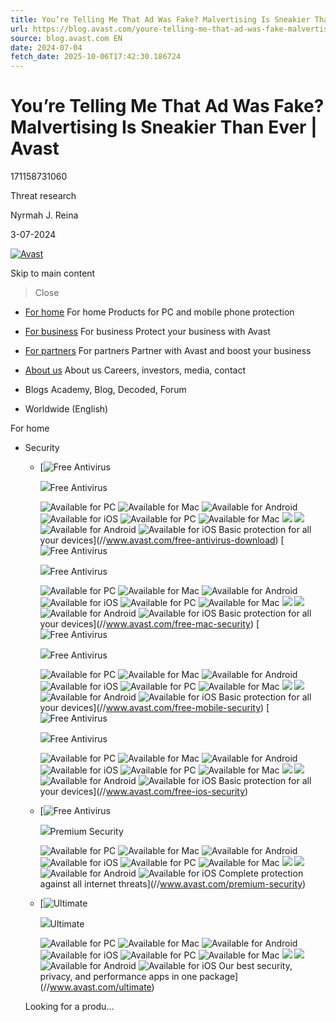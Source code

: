 ```yaml
---
title: You’re Telling Me That Ad Was Fake? Malvertising Is Sneakier Than Ever | Avast
url: https://blog.avast.com/youre-telling-me-that-ad-was-fake-malvertising-is-sneakier-than-ever-avast
source: blog.avast.com EN
date: 2024-07-04
fetch_date: 2025-10-06T17:42:30.186724
---
```


# You’re Telling Me That Ad Was Fake? Malvertising Is Sneakier Than Ever | Avast

171158731060

Threat research

Nyrmah J. Reina

3-07-2024

[![Avast](https://static3.avast.com/20001383/web/i/logo/avast-logo-default.svg)](//blog.avast.com "Home")

Skip to main content
>Close

* [For home](//www.avast.com/index)
  For home
  Products for PC and mobile phone protection
* [For business](//www.avast.com/business)
  For business
  Protect your business with Avast
* [For partners](//www.avast.com/partners)
  For partners
  Partner with Avast and boost your business

* [About us](//www.avast.com/about)
  About us
  Careers, investors, media, contact
* Blogs
  Academy, Blog, Decoded, Forum
* Worldwide (English)

For home

* Security

  + [![](https://static3.avast.com/20001383/web/i/v2/components/icons/product-icons/32x32/product-icon-free_white.svg "Free Antivirus")

    ![](https://static3.avast.com/20001383/web/i/navigation/logo/free-antivirus.svg)Free Antivirus

    ![Available for PC](https://static3.avast.com/20001383/web/i/navigation/os/win.svg)
    ![Available for Mac](https://static3.avast.com/20001383/web/i/navigation/os/mac.svg)
    ![Available for Android](https://static3.avast.com/20001383/web/i/navigation/os/android.svg)
    ![Available for iOS](https://static3.avast.com/20001383/web/i/navigation/os/ios.svg)
    ![Available for PC](https://static3.avast.com/20001383/web/i/navigation/os/win-smb.svg)
    ![Available for Mac](https://static3.avast.com/20001383/web/i/navigation/os/mac-smb.svg)
    ![](https://static3.avast.com/20001383/web/i/navigation/os/servers-smb.svg)
    ![](https://static3.avast.com/20001383/web/i/navigation/os/linux-smb.svg)
    ![Available for Android](https://static3.avast.com/20001383/web/i/navigation/os/android-smb.svg)
    ![Available for iOS](https://static3.avast.com/20001383/web/i/navigation/os/ios-smb.svg)
    Basic protection for all your devices](//www.avast.com/free-antivirus-download)
    [![](https://static3.avast.com/20001383/web/i/v2/components/icons/product-icons/32x32/product-icon-free_white.svg "Free Antivirus")

    ![](https://static3.avast.com/20001383/web/i/navigation/logo/free-antivirus.svg)Free Antivirus

    ![Available for PC](https://static3.avast.com/20001383/web/i/navigation/os/win.svg)
    ![Available for Mac](https://static3.avast.com/20001383/web/i/navigation/os/mac.svg)
    ![Available for Android](https://static3.avast.com/20001383/web/i/navigation/os/android.svg)
    ![Available for iOS](https://static3.avast.com/20001383/web/i/navigation/os/ios.svg)
    ![Available for PC](https://static3.avast.com/20001383/web/i/navigation/os/win-smb.svg)
    ![Available for Mac](https://static3.avast.com/20001383/web/i/navigation/os/mac-smb.svg)
    ![](https://static3.avast.com/20001383/web/i/navigation/os/servers-smb.svg)
    ![](https://static3.avast.com/20001383/web/i/navigation/os/linux-smb.svg)
    ![Available for Android](https://static3.avast.com/20001383/web/i/navigation/os/android-smb.svg)
    ![Available for iOS](https://static3.avast.com/20001383/web/i/navigation/os/ios-smb.svg)
    Basic protection for all your devices](//www.avast.com/free-mac-security)
    [![](https://static3.avast.com/20001383/web/i/v2/components/icons/product-icons/32x32/product-icon-free_white.svg "Free Antivirus")

    ![](https://static3.avast.com/20001383/web/i/navigation/logo/free-antivirus.svg)Free Antivirus

    ![Available for PC](https://static3.avast.com/20001383/web/i/navigation/os/win.svg)
    ![Available for Mac](https://static3.avast.com/20001383/web/i/navigation/os/mac.svg)
    ![Available for Android](https://static3.avast.com/20001383/web/i/navigation/os/android.svg)
    ![Available for iOS](https://static3.avast.com/20001383/web/i/navigation/os/ios.svg)
    ![Available for PC](https://static3.avast.com/20001383/web/i/navigation/os/win-smb.svg)
    ![Available for Mac](https://static3.avast.com/20001383/web/i/navigation/os/mac-smb.svg)
    ![](https://static3.avast.com/20001383/web/i/navigation/os/servers-smb.svg)
    ![](https://static3.avast.com/20001383/web/i/navigation/os/linux-smb.svg)
    ![Available for Android](https://static3.avast.com/20001383/web/i/navigation/os/android-smb.svg)
    ![Available for iOS](https://static3.avast.com/20001383/web/i/navigation/os/ios-smb.svg)
    Basic protection for all your devices](//www.avast.com/free-mobile-security)
    [![](https://static3.avast.com/20001383/web/i/v2/components/icons/product-icons/32x32/product-icon-free_white.svg "Free Antivirus")

    ![](https://static3.avast.com/20001383/web/i/navigation/logo/free-antivirus.svg)Free Antivirus

    ![Available for PC](https://static3.avast.com/20001383/web/i/navigation/os/win.svg)
    ![Available for Mac](https://static3.avast.com/20001383/web/i/navigation/os/mac.svg)
    ![Available for Android](https://static3.avast.com/20001383/web/i/navigation/os/android.svg)
    ![Available for iOS](https://static3.avast.com/20001383/web/i/navigation/os/ios.svg)
    ![Available for PC](https://static3.avast.com/20001383/web/i/navigation/os/win-smb.svg)
    ![Available for Mac](https://static3.avast.com/20001383/web/i/navigation/os/mac-smb.svg)
    ![](https://static3.avast.com/20001383/web/i/navigation/os/servers-smb.svg)
    ![](https://static3.avast.com/20001383/web/i/navigation/os/linux-smb.svg)
    ![Available for Android](https://static3.avast.com/20001383/web/i/navigation/os/android-smb.svg)
    ![Available for iOS](https://static3.avast.com/20001383/web/i/navigation/os/ios-smb.svg)
    Basic protection for all your devices](//www.avast.com/free-ios-security)
  + [![](https://static3.avast.com/20001383/web/i/v2/components/icons/product-icons/32x32/product-icon-premium_white.svg "Free Antivirus")

    ![](https://static3.avast.com/20001383/web/i/navigation/logo/premium.svg)Premium Security

    ![Available for PC](https://static3.avast.com/20001383/web/i/navigation/os/win.svg)
    ![Available for Mac](https://static3.avast.com/20001383/web/i/navigation/os/mac.svg)
    ![Available for Android](https://static3.avast.com/20001383/web/i/navigation/os/android.svg)
    ![Available for iOS](https://static3.avast.com/20001383/web/i/navigation/os/ios.svg)
    ![Available for PC](https://static3.avast.com/20001383/web/i/navigation/os/win-smb.svg)
    ![Available for Mac](https://static3.avast.com/20001383/web/i/navigation/os/mac-smb.svg)
    ![](https://static3.avast.com/20001383/web/i/navigation/os/servers-smb.svg)
    ![](https://static3.avast.com/20001383/web/i/navigation/os/linux-smb.svg)
    ![Available for Android](https://static3.avast.com/20001383/web/i/navigation/os/android-smb.svg)
    ![Available for iOS](https://static3.avast.com/20001383/web/i/navigation/os/ios-smb.svg)
    Complete protection against all internet
    threats](//www.avast.com/premium-security)
  + [![](https://static3.avast.com/20001383/web/i/v2/components/icons/product-icons/32x32/product-icon-ultimate_white.svg "Ultimate")

    ![](https://static3.avast.com/20001383/web/i/navigation/logo/free-antivirus.svg)Ultimate

    ![Available for PC](https://static3.avast.com/20001383/web/i/navigation/os/win.svg)
    ![Available for Mac](https://static3.avast.com/20001383/web/i/navigation/os/mac.svg)
    ![Available for Android](https://static3.avast.com/20001383/web/i/navigation/os/android.svg)
    ![Available for iOS](https://static3.avast.com/20001383/web/i/navigation/os/ios.svg)
    ![Available for PC](https://static3.avast.com/20001383/web/i/navigation/os/win-smb.svg)
    ![Available for Mac](https://static3.avast.com/20001383/web/i/navigation/os/mac-smb.svg)
    ![](https://static3.avast.com/20001383/web/i/navigation/os/servers-smb.svg)
    ![](https://static3.avast.com/20001383/web/i/navigation/os/linux-smb.svg)
    ![Available for Android](https://static3.avast.com/20001383/web/i/navigation/os/android-smb.svg)
    ![Available for iOS](https://static3.avast.com/20001383/web/i/navigation/os/ios-smb.svg)
    Our best security, privacy, and performance apps in
    one package](//www.avast.com/ultimate)

  Looking for a produ...